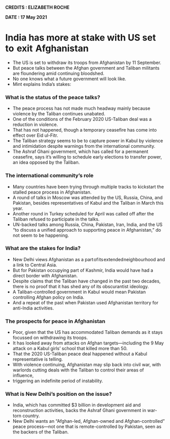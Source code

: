 **CREDITS : ELIZABETH ROCHE**

**DATE : 17 May 2021**

# India has more at stake with US set to  exit  Afghanistan
- The US is set to withdraw its troops from Afghanistan by 11 September.
- But peace talks between the Afghan government and Taliban militants are floundering amid continuing bloodshed.
- No one knows what a future government will look like.
- Mint explains India’s stakes:

### What is the status of the peace talks?
- The peace process has not made much headway mainly because violence by the Taliban continues unabated.
- One of the conditions of the February 2020 US-Taliban deal was a reduction in violence.
- That has not happened, though a temporary ceasefire has come into effect over Eid ul-Fitr. 
- The Taliban strategy seems to be to capture power in Kabul by violence and intimidation despite warnings from the international community.
- The Ashraf Ghani government, which has called for a permanent ceasefire, says it’s willing to schedule early elections to transfer power, an idea opposed by the Taliban.

### The international community’s role
- Many countries have been trying through multiple tracks to kickstart the stalled peace process in Afghanistan.
- A round of talks in Moscow was attended by the US, Russia, China, and Pakistan, besides representatives of Kabul and the Taliban in March this year.
- Another round in Turkey scheduled for April was called off after the Taliban refused to participate in the talks.
- UN-backed talks among Russia, China, Pakistan, Iran, India, and the US “to discuss a unified approach to supporting peace in Afghanistan,” do not seem to be happening.

### What are the stakes for India?
- New Delhi views Afghanistan as a part of its extended neighbourhood and a link to Central Asia.
- But for Pakistan occupying part of Kashmir, India would have had a direct border with Afghanistan.
- Despite claims that the Taliban have changed in the past two decades, there is no proof that it has shed any of its obscurantist ideology.
- A Taliban-controlled government in Kabul would mean Pakistan controlling Afghan policy on India.
- And a repeat of the past when Pakistan used Afghanistan territory for anti-India activities.

### The prospects for peace in Afghanistan
- Poor, given that the US has accommodated Taliban demands as it stays focussed on withdrawing its troops.
- It has looked away from attacks on Afghan targets—including the 9 May attack on a Kabul girls’ school that killed more than 50.
- That the 2020 US-Taliban peace deal happened without a Kabul representative is telling.
- With violence continuing, Afghanistan may slip back into civil war, with warlords cutting deals with the Taliban to control their areas of influence,
- triggering an indefinite period of instability.

### What is New Delhi’s position on the issue?
- India, which has committed $3 billion in development aid and reconstruction activities, backs the Ashraf Ghani government in war-torn country.
- New Delhi wants an “Afghan-led, Afghan-owned and Afghan-controlled” peace process—not one that is remote-controlled by Pakistan, seen as the backers of the Taliban.
